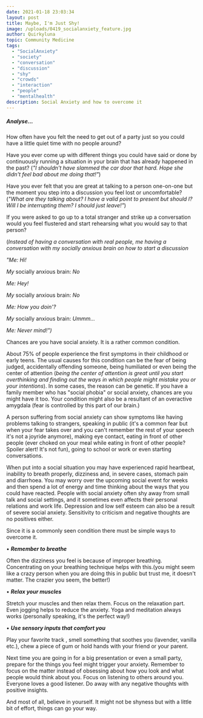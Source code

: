 ```yaml
---
date: 2021-01-18 23:03:34
layout: post
title: Maybe, I'm Just Shy!
image: /uploads/0419_socialanxiety_feature.jpg
author: Quirkyluna
topic: Community Medicine
tags:
  - "SocialAnxiety"
  - "society"
  - "conversation"
  - "discussion"
  - "shy"
  - "crowds"
  - "interaction"
  - "people"
  - "mentalhealth"
description: Social Anxiety and how to overcome it
---
```


##### **Analyse...**

How often have you felt the need to get out of a party just so you could have a little quiet time with no people around?

Have you ever come up with different things you could have said or done by continuously running a situation in your brain that has already happened in the past? (*"I shouldn't have slammed the car door that hard. Hope she didn't feel bad about me doing that!"*)

Have you ever felt that you are great at talking to a person one-on-one but the moment you step into a discussion you feel lost or uncomfortable? (*"What are they talking about? I have a valid point to present but should I? Will I be interrupting them? I should just leave!"*)

If you were asked to go up to a total stranger and strike up a conversation would you feel flustered and start rehearsing what you would say to that person?

(*Instead of having a conversation with real people, me having a conversation with my socially anxious brain on how to start a discussion*

*"Me: Hi!* 

*My* socially anxious brain: *No*

*Me: Hey!*

*My* socially anxious brain: *No*

*Me: How you doin'?*

*My* socially anxious brain: *Ummm...* 

*Me: Never mind!")*

Chances are you have social anxiety. It is a rather common condition.

About 75% of people experience the first symptoms in their childhood or early teens. The usual causes for this condition can be the fear of being judged, accidentally offending someone, being humiliated or even being the center of attention (*being the center of attention is great until you start overthinking and finding out the ways in which people might mistake you or your intentions*).
In some cases, the reason can be genetic. If you have a family member who has "social phobia" or social anxiety, chances are you might have it too. Your condition might also be a resultant of an overactive amygdala (fear is controlled by this part of our brain.)

A person suffering from social anxiety can show symptoms like having problems talking to strangers, speaking in public (it's a common fear but when your fear takes over and you can't remember the rest of your speech it's not a joyride anymore), making eye contact, eating in front of other people (ever choked on your meal while eating in front of other people? Spoiler alert! It's not fun), going to school or work or even starting conversations.

When put into a social situation  you may have experienced rapid heartbeat, inability to breath properly, dizziness and, in severe cases, stomach pain and diarrhoea. You may worry over the upcoming social event for weeks and then spend a lot of energy and time thinking about the ways that you could have reacted. People with social anxiety often shy away from small talk and social settings, and it sometimes even affects their personal relations and work life. Depression and low self esteem can also be a result of severe social anxiety. Sensitivity to criticism and negative thoughts are no positives either.

Since it is a commonly seen condition there must be simple ways to overcome it.

• ***Remember to breathe***

Often the dizziness you feel is because of improper breathing. Concentrating on your breathing technique helps with this.(you might seem like a crazy person when you are doing this in public but trust me, it doesn't matter. The crazier you seem, the better!)

• ***Relax your muscles***

Stretch your muscles and then relax them. Focus on the relaxation part. Even jogging helps to reduce the anxiety. Yoga and meditation always works (personally speaking, it's the perfect way!)

• ***Use sensory inputs that comfort you***

Play your favorite track , smell something that soothes you (lavender, vanilla etc.), chew a piece of gum or hold hands with your friend or your parent.

Next time you are going in for a big presentation or even a small party, prepare for the things you feel might trigger your anxiety. Remember to focus on the matter instead of obsessing about how you look and what people would think about you. Focus on listening to others around you. Everyone loves a good listener. Do away with any negative thoughts with positive insights.

And most of all, believe in yourself. It might not be shyness but with a little bit of effort, things can go your way.